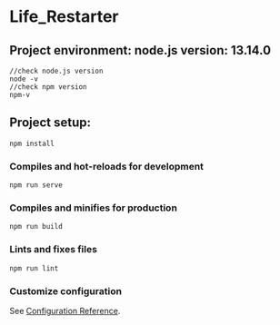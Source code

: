 # Life_Restarter

## Project environment: node.js version: 13.14.0
```
//check node.js version
node -v
//check npm version
npm-v
```
## Project setup: 
```
npm install
```

### Compiles and hot-reloads for development
```
npm run serve
```

### Compiles and minifies for production
```
npm run build
```

### Lints and fixes files
```
npm run lint
```

### Customize configuration
See [Configuration Reference](https://cli.vuejs.org/config/).

